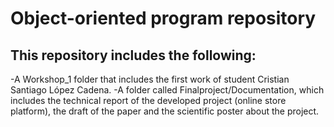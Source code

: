 # Object-oriented program repository

## This repository includes the following:
-A Workshop_1 folder that includes the first work of student Cristian Santiago López Cadena.
-A folder called Finalproject/Documentation, which includes the technical report of the developed project (online store platform), the draft of the paper and the scientific poster about the project.